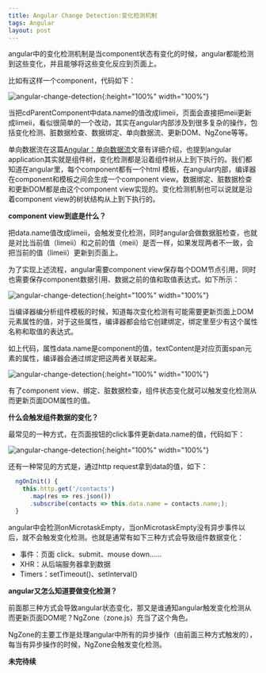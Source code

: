 ```yaml
---
title: Angular Change Detection:变化检测机制
tags: Angular
layout: post
---
```


angular中的变化检测机制是当component状态有变化的时候，angular都能检测到这些变化，并且能够将这些变化反应到页面上。


比如有这样一个component，代码如下：

![angular-change-detection](https://limeii.github.io/assets/images/posts/angular/angular-change-detection01.png){:height="100%" width="100%"}

当把cdParentComponent中data.name的值改成limeii，页面会直接把meii更新成limeii，看似很简单的一个改动，其实在angular内部涉及到很多复杂的操作，包括变化检测、脏数据检查、数据绑定、单向数据流、更新DOM、NgZone等等。


单向数据流在这篇[Angular：单向数据流](https://limeii.github.io/2019/06/angular-unidirectional-data-flow/)文章有详细介绍，也提到angular application其实就是组件树，变化检测都是沿着组件树从上到下执行的。我们都知道在angular里，每个component都有一个html 模板，在angular内部，编译器在component和模板之间会生成一个component view。数据绑定、脏数据检查和更新DOM都是由这个component view实现的。变化检测机制也可以说就是沿着component view的树状结构从上到下执行的。


**component view到底是什么？**


把data.name值改成limeii，会触发变化检测，同时angular会做数据脏检查，也就是对比当前值（limeii）和之前的值（meii）是否一样，如果发现两者不一致，会把当前的值（limeii）更新到页面上。


为了实现上述流程，angular需要component view保存每个DOM节点引用，同时也需要保存component数据引用、数据之前的值和取值表达式。如下所示：

![angular-change-detection](https://limeii.github.io/assets/images/posts/angular/angular-change-detection02.png){:height="100%" width="100%"}

当编译器编分析组件模板的时候，知道每次变化检测有可能需要更新页面上DOM元素属性的值，对于这些属性，编译器都会给它创建绑定，绑定里至少有这个属性名称和取值的表达式。


如上代码，属性data.name是component的值，textContent是对应页面span元素的属性，编译器会通过绑定把这两者关联起来。

![angular-change-detection](https://limeii.github.io/assets/images/posts/angular/angular-change-detection03.png){:height="100%" width="100%"}

有了component view、绑定、脏数据检查，组件状态变化就可以触发变化检测从而更新页面DOM属性的值。


**什么会触发组件数据的变化？**


最常见的一种方式，在页面按钮的click事件更新data.name的值，代码如下：

![angular-change-detection](https://limeii.github.io/assets/images/posts/angular/angular-change-detection04.png){:height="100%" width="100%"}

还有一种常见的方式是，通过http request拿到data的值，如下：

```ts
  ngOnInit() {
    this.http.get('/contacts')
      .map(res => res.json())
      .subscribe(contacts => this.data.name = contacts.name;);
  }

```

angular中会检测onMicrotaskEmpty，当onMicrotaskEmpty没有异步事件以后，就不会触发变化检测。也就是通常有如下三种方式会导致组件数据变化：

- 事件：页面 click、submit、mouse down......
- XHR：从后端服务器拿到数据
- Timers：setTimeout()、setInterval()


**angular又怎么知道要做变化检测？**


前面那三种方式会导致angular状态变化，那又是谁通知angular触发变化检测从而更新页面DOM呢？NgZone（zone.js）充当了这个角色。


NgZone的主要工作是处理angular中所有的异步操作（由前面三种方式触发的），每当有异步操作的时候，NgZone会触发变化检测。



**未完待续**
